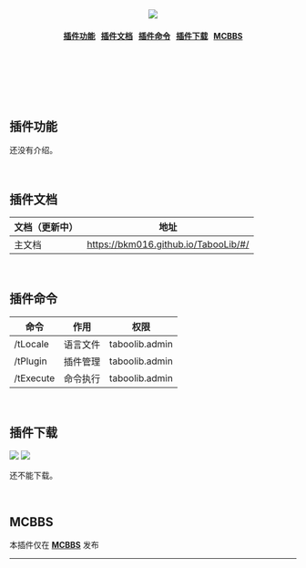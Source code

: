 <h1 align="center">
  <br>
  <br>
  <br>
  <img src="https://i.loli.net/2019/07/06/5d1f802426f2a12175.png">
  <h4 align="center">
    <a href="#function">插件功能</a>&nbsp;&nbsp;
    <a href="#document">插件文档</a>&nbsp;&nbsp;
    <a href="#commands">插件命令</a>&nbsp;&nbsp;
    <a href="#download">插件下载</a>&nbsp;&nbsp;
    <a href="#mcbbs">MCBBS</a>
  </h4>
  <br>
  <br>
  <br>
  <br>
  <br>
</h1>

<a name="function"></a>
插件功能
---
还没有介绍。

<br>

<a name="document"></a>
插件文档
---
| 文档（更新中） | 地址 |
| --- | --- |
| 主文档 | https://bkm016.github.io/TabooLib/#/ |

<br>

<a name="commands"></a>
插件命令
---
| 命令 | 作用 | 权限 |
| --- | --- | --- |
| /tLocale | 语言文件 | taboolib.admin |
| /tPlugin | 插件管理 | taboolib.admin |
| /tExecute | 命令执行 | taboolib.admin |

<br>

<a name="download"></a>
插件下载
---
[![](https://img.shields.io/github/downloads/Bkm016/TabooLib/total.svg)](https://github.com/Bkm016/TabooLib/releases)
[![](https://jitpack.io/v/Bkm016/TabooLib.svg)](https://jitpack.io/#Bkm016/TabooLib)

还不能下载。

<br>

<a name="mcbbs"></a>
MCBBS
---
本插件仅在 [**MCBBS**](http://www.mcbbs.net/thread-773065-1-1.html) 发布
<hr>
